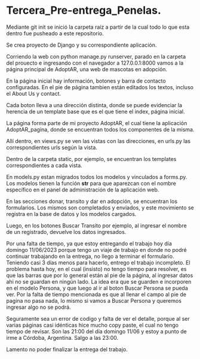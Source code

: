 # Tercera_Pre-entrega_Penelas.
Mediante git init se inició la carpeta raíz a partir de la cual todo lo que esta dentro fue pusheado a este repositorio.

Se crea proyecto de Django y su correspondiente aplicación.

Corriendo la web con python manage.py runserver, parado en la carpeta del prouecto e ingresando con el navegador a 127.0.0.1:8000 vamos a la página principal de AdoptAR, una web de mascotas en adopción. 

En la página inicial hay información, botones y barra de contacto configuradas. En el pie de página tambien están editados los textos, incluso el About Us y contact.

Cada boton lleva a una dirección distinta, donde se puede evidenciar la herencia de un template base que es el que tiene el index, página inicial.

La página forma parte de mi proyecto AdoptAR, el cual tiene la aplicación AdoptAR_pagina, donde se encuentran todos los componentes de la misma.

Allí dentro, en views.py se ven las vistas con las direcciones, en urls.py las correspondientes urls según la vista.

Dentro de la carpeta static, por ejemplo, se encuentran los templates correspondientes a cada vista.

En models.py estan migrados todos los modelos y vinculados a forms.py. Los modelos tienen la función __str__ para que aparezcan con el nombre específico en el panel de administración de la aplicación web.

En las secciones donar, transito y dar en adopción, se encuentran los formularios. Los mismos son completados y enviados, y este movimiento se registra en la base de datos y los modelos cargados.

Luego, en los botones Buscar Transito por ejemplo, al ingresar el nombre de un registrado, devuelve los datos ingresados.

Por una falta de tiempo, ya que estoy entregando el trabajo hoy día domingo 11/06/2023 porque tengo un viaje de trabajo en donde no podré continuar trabajando en la entrega, no llego a terminar el formulario. Teniendo casi 3 días menos para hacerlo, entrego el trabajo incompleto. El problema hasta hoy, en el cual (insisto) no tengo tiempo para resolver, es que las barras que por lo general están al pie de la página, al ingresar datos ahi no se guardan en ningún lado. La idea era que se guarden e incorporen en el modelo Persona, y que luego al ir al boton Buscar Persona se pueda ver. Por la falta de tiempo mencionada es que al llenar el campo al pie de pagina no pasa nada, lo mismo si vamos a Buscar Persona y queremos ingresar algo no se podrá.

Seguramente sea un error de codigo y falta de ver el detalle, porque al ser varias páginas casi idénticas hice mucho copy paste, el cual no tengo tiempo de revisar. Son las 21:00 del día domingo 11/06 y estoy a punto de irme a Córdoba, Argentina. Salgo a las 23:00.

Lamento no poder finalizar la entrega del trabajo.
